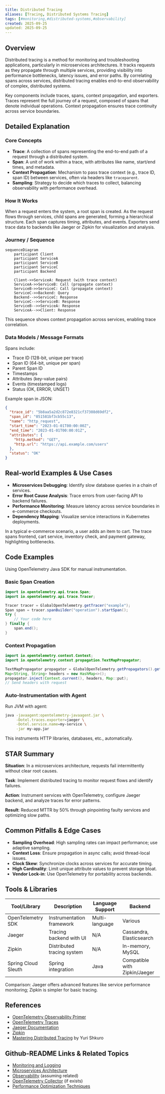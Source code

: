 ```yaml
---
title: Distributed Tracing
aliases: [Tracing, Distributed Systems Tracing]
tags: [#monitoring,#distributed-systems,#observability]
created: 2025-09-25
updated: 2025-09-25
---
```


## Overview

Distributed tracing is a method for monitoring and troubleshooting applications, particularly in microservices architectures. It tracks requests as they propagate through multiple services, providing visibility into performance bottlenecks, latency issues, and error paths. By correlating spans across services, distributed tracing enables end-to-end observability of complex, distributed systems.

Key components include traces, spans, context propagation, and exporters. Traces represent the full journey of a request, composed of spans that denote individual operations. Context propagation ensures trace continuity across service boundaries.

## Detailed Explanation

### Core Concepts

- **Trace**: A collection of spans representing the end-to-end path of a request through a distributed system.
- **Span**: A unit of work within a trace, with attributes like name, start/end times, and metadata.
- **Context Propagation**: Mechanism to pass trace context (e.g., trace ID, span ID) between services, often via headers like `traceparent`.
- **Sampling**: Strategy to decide which traces to collect, balancing observability with performance overhead.

### How It Works

When a request enters the system, a root span is created. As the request flows through services, child spans are generated, forming a hierarchical structure. Each span captures timing, attributes, and events. Exporters send trace data to backends like Jaeger or Zipkin for visualization and analysis.

### Journey / Sequence

```mermaid
sequenceDiagram
    participant Client
    participant ServiceA
    participant ServiceB
    participant ServiceC
    participant Backend

    Client->>ServiceA: Request (with trace context)
    ServiceA->>ServiceB: Call (propagate context)
    ServiceB->>ServiceC: Call (propagate context)
    ServiceC->>Backend: Query
    Backend-->>ServiceC: Response
    ServiceC-->>ServiceB: Response
    ServiceB-->>ServiceA: Response
    ServiceA-->>Client: Response
```

This sequence shows context propagation across services, enabling trace correlation.

### Data Models / Message Formats

Spans include:
- Trace ID (128-bit, unique per trace)
- Span ID (64-bit, unique per span)
- Parent Span ID
- Timestamps
- Attributes (key-value pairs)
- Events (timestamped logs)
- Status (OK, ERROR, UNSET)

Example span in JSON:

```json
{
  "trace_id": "5b8aa5a2d2c872e8321cf37308d69df2",
  "span_id": "051581bf3cb55c13",
  "name": "http_request",
  "start_time": "2023-01-01T00:00:00Z",
  "end_time": "2023-01-01T00:00:01Z",
  "attributes": {
    "http.method": "GET",
    "http.url": "https://api.example.com/users"
  },
  "status": "OK"
}
```

## Real-world Examples & Use Cases

- **Microservices Debugging**: Identify slow database queries in a chain of services.
- **Error Root Cause Analysis**: Trace errors from user-facing API to backend failures.
- **Performance Monitoring**: Measure latency across service boundaries in e-commerce checkouts.
- **Dependency Mapping**: Visualize service interactions in Kubernetes deployments.

In a typical e-commerce scenario, a user adds an item to cart. The trace spans frontend, cart service, inventory check, and payment gateway, highlighting bottlenecks.

## Code Examples

Using OpenTelemetry Java SDK for manual instrumentation.

### Basic Span Creation

```java
import io.opentelemetry.api.trace.Span;
import io.opentelemetry.api.trace.Tracer;

Tracer tracer = GlobalOpenTelemetry.getTracer("example");
Span span = tracer.spanBuilder("operation").startSpan();
try {
    // Your code here
} finally {
    span.end();
}
```

### Context Propagation

```java
import io.opentelemetry.context.Context;
import io.opentelemetry.context.propagation.TextMapPropagator;

TextMapPropagator propagator = GlobalOpenTelemetry.getPropagators().getTextMapPropagator();
Map<String, String> headers = new HashMap<>();
propagator.inject(Context.current(), headers, Map::put);
// Send headers with request
```

### Auto-Instrumentation with Agent

Run JVM with agent:

```bash
java -javaagent:opentelemetry-javaagent.jar \
     -Dotel.traces.exporter=jaeger \
     -Dotel.service.name=my-service \
     -jar my-app.jar
```

This instruments HTTP libraries, databases, etc., automatically.

## STAR Summary

**Situation**: In a microservices architecture, requests fail intermittently without clear root causes.

**Task**: Implement distributed tracing to monitor request flows and identify failures.

**Action**: Instrument services with OpenTelemetry, configure Jaeger backend, and analyze traces for error patterns.

**Result**: Reduced MTTR by 50% through pinpointing faulty services and optimizing slow paths.

## Common Pitfalls & Edge Cases

- **Sampling Overhead**: High sampling rates can impact performance; use adaptive sampling.
- **Context Loss**: Ensure propagation in async calls; avoid thread-local issues.
- **Clock Skew**: Synchronize clocks across services for accurate timing.
- **High Cardinality**: Limit unique attribute values to prevent storage bloat.
- **Vendor Lock-in**: Use OpenTelemetry for portability across backends.

## Tools & Libraries

| Tool/Library | Description | Language Support | Backend |
|--------------|-------------|------------------|---------|
| OpenTelemetry SDK | Instrumentation framework | Multi-language | Various |
| Jaeger | Tracing backend with UI | N/A | Cassandra, Elasticsearch |
| Zipkin | Distributed tracing system | N/A | In-memory, MySQL |
| Spring Cloud Sleuth | Spring integration | Java | Compatible with Zipkin/Jaeger |

Comparison: Jaeger offers advanced features like service performance monitoring; Zipkin is simpler for basic tracing.

## References

- [OpenTelemetry Observability Primer](https://opentelemetry.io/docs/concepts/observability-primer/)
- [OpenTelemetry Traces](https://opentelemetry.io/docs/concepts/signals/traces/)
- [Jaeger Documentation](https://www.jaegertracing.io/docs/)
- [Zipkin](https://zipkin.io/)
- [Mastering Distributed Tracing](https://shkuro.com/books/2019-mastering-distributed-tracing/) by Yuri Shkuro

## Github-README Links & Related Topics

- [Monitoring and Logging](../monitoring-and-logging/README.md)
- [Microservices Architecture](../microservices-architecture/README.md)
- [Observability](../monitoring-and-logging/README.md) (assuming related)
- [OpenTelemetry Collector](../opentelemetry-collector/README.md) (if exists)
- [Performance Optimization Techniques](../performance-optimization-techniques/README.md)